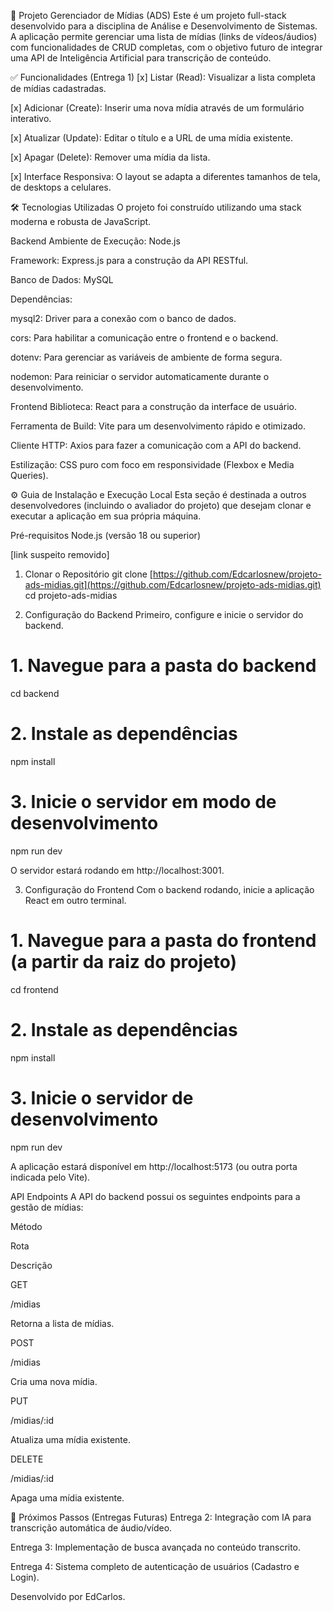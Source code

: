 🚀 Projeto Gerenciador de Mídias (ADS)
Este é um projeto full-stack desenvolvido para a disciplina de Análise e Desenvolvimento de Sistemas. A aplicação permite gerenciar uma lista de mídias (links de vídeos/áudios) com funcionalidades de CRUD completas, com o objetivo futuro de integrar uma API de Inteligência Artificial para transcrição de conteúdo.

✅ Funcionalidades (Entrega 1)
[x] Listar (Read): Visualizar a lista completa de mídias cadastradas.

[x] Adicionar (Create): Inserir uma nova mídia através de um formulário interativo.

[x] Atualizar (Update): Editar o título e a URL de uma mídia existente.

[x] Apagar (Delete): Remover uma mídia da lista.

[x] Interface Responsiva: O layout se adapta a diferentes tamanhos de tela, de desktops a celulares.

🛠️ Tecnologias Utilizadas
O projeto foi construído utilizando uma stack moderna e robusta de JavaScript.

Backend
Ambiente de Execução: Node.js

Framework: Express.js para a construção da API RESTful.

Banco de Dados: MySQL

Dependências:

mysql2: Driver para a conexão com o banco de dados.

cors: Para habilitar a comunicação entre o frontend e o backend.

dotenv: Para gerenciar as variáveis de ambiente de forma segura.

nodemon: Para reiniciar o servidor automaticamente durante o desenvolvimento.

Frontend
Biblioteca: React para a construção da interface de usuário.

Ferramenta de Build: Vite para um desenvolvimento rápido e otimizado.

Cliente HTTP: Axios para fazer a comunicação com a API do backend.

Estilização: CSS puro com foco em responsividade (Flexbox e Media Queries).

⚙️ Guia de Instalação e Execução Local
Esta seção é destinada a outros desenvolvedores (incluindo o avaliador do projeto) que desejam clonar e executar a aplicação em sua própria máquina.

Pré-requisitos
Node.js (versão 18 ou superior)

[link suspeito removido]

1. Clonar o Repositório
git clone [https://github.com/Edcarlosnew/projeto-ads-midias.git](https://github.com/Edcarlosnew/projeto-ads-midias.git)
cd projeto-ads-midias

2. Configuração do Backend
Primeiro, configure e inicie o servidor do backend.

# 1. Navegue para a pasta do backend
cd backend

# 2. Instale as dependências
npm install

# 3. Inicie o servidor em modo de desenvolvimento
npm run dev

O servidor estará rodando em http://localhost:3001.

3. Configuração do Frontend
Com o backend rodando, inicie a aplicação React em outro terminal.

# 1. Navegue para a pasta do frontend (a partir da raiz do projeto)
cd frontend

# 2. Instale as dependências
npm install

# 3. Inicie o servidor de desenvolvimento
npm run dev

A aplicação estará disponível em http://localhost:5173 (ou outra porta indicada pelo Vite).

API Endpoints
A API do backend possui os seguintes endpoints para a gestão de mídias:

Método

Rota

Descrição

GET

/midias

Retorna a lista de mídias.

POST

/midias

Cria uma nova mídia.

PUT

/midias/:id

Atualiza uma mídia existente.

DELETE

/midias/:id

Apaga uma mídia existente.

🔮 Próximos Passos (Entregas Futuras)
Entrega 2: Integração com IA para transcrição automática de áudio/vídeo.

Entrega 3: Implementação de busca avançada no conteúdo transcrito.

Entrega 4: Sistema completo de autenticação de usuários (Cadastro e Login).

Desenvolvido por EdCarlos.